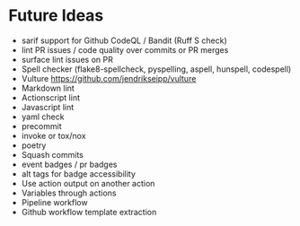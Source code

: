 # Future Ideas

- sarif support for Github CodeQL / Bandit (Ruff S check)
- lint PR issues / code quality over commits or PR merges
- surface lint issues on PR
- Spell checker (flake8-spellcheck, pyspelling, aspell, hunspell, codespell)
- Vulture https://github.com/jendrikseipp/vulture
- Markdown lint
- Actionscript lint
- Javascript lint
- yaml check
- precommit
- invoke or tox/nox
- poetry
- Squash commits
- event badges / pr badges
- alt tags for badge accessibility
- Use action output on another action
- Variables through actions
- Pipeline workflow
- Github workflow template extraction
